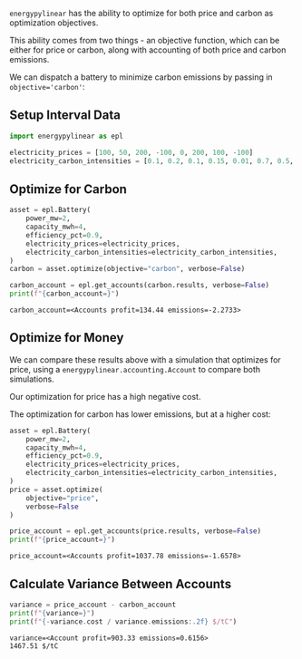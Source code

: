 `energypylinear` has the ability to optimize for both price and carbon as optimization objectives.

This ability comes from two things - an objective function, which can be either for price or carbon, along with accounting of both price and carbon emissions.

We can dispatch a battery to minimize carbon emissions by passing in `objective='carbon'`:

## Setup Interval Data

<!--phmdoctest-share-names-->
```python
import energypylinear as epl

electricity_prices = [100, 50, 200, -100, 0, 200, 100, -100]
electricity_carbon_intensities = [0.1, 0.2, 0.1, 0.15, 0.01, 0.7, 0.5, 0.01]
```

## Optimize for Carbon

<!--phmdoctest-share-names-->
```python
asset = epl.Battery(
    power_mw=2,
    capacity_mwh=4,
    efficiency_pct=0.9,
    electricity_prices=electricity_prices,
    electricity_carbon_intensities=electricity_carbon_intensities,
)
carbon = asset.optimize(objective="carbon", verbose=False)

carbon_account = epl.get_accounts(carbon.results, verbose=False)
print(f"{carbon_account=}")
```

```
carbon_account=<Accounts profit=134.44 emissions=-2.2733>
```

## Optimize for Money

We can compare these results above with a simulation that optimizes for price, using a `energypylinear.accounting.Account` to compare both simulations.

Our optimization for price has a high negative cost.

The optimization for carbon has lower emissions, but at a higher cost:

<!--phmdoctest-share-names-->
```python
asset = epl.Battery(
    power_mw=2,
    capacity_mwh=4,
    efficiency_pct=0.9,
    electricity_prices=electricity_prices,
    electricity_carbon_intensities=electricity_carbon_intensities,
)
price = asset.optimize(
    objective="price",
    verbose=False
)

price_account = epl.get_accounts(price.results, verbose=False)
print(f"{price_account=}")
```

```
price_account=<Accounts profit=1037.78 emissions=-1.6578>
```

## Calculate Variance Between Accounts

<!--phmdoctest-share-names-->
```python
variance = price_account - carbon_account
print(f"{variance=}")
print(f"{-variance.cost / variance.emissions:.2f} $/tC")
```

```
variance=<Account profit=903.33 emissions=0.6156>
1467.51 $/tC
```

